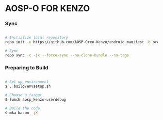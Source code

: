 # AOSP-O FOR KENZO #

### Sync ###

```bash

# Initialize local repository
repo init -u https://github.com/AOSP-Oreo-Kenzo/android_manifest -b oreo

# Sync
repo sync -c -jx --force-sync --no-clone-bundle --no-tags
```

### Preparing to Build ###

```bash

# Set up environment
$ . build/envsetup.sh

# Choose a target
$ lunch aosp_kenzo-userdebug

# Build the code
$ mka bacon -jX
```
